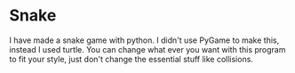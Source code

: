 # Snake
I have made a snake game with python. I didn't use PyGame to make this, instead I used turtle.
You can change what ever you want with this program to fit your style, just don't change the essential stuff like collisions.
